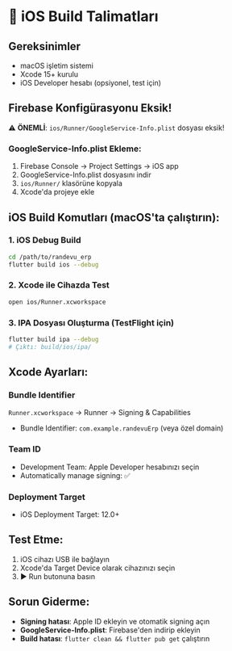 # 🍏 iOS Build Talimatları

## Gereksinimler
- macOS işletim sistemi
- Xcode 15+ kurulu
- iOS Developer hesabı (opsiyonel, test için)

## Firebase Konfigürasyonu Eksik!
⚠️ **ÖNEMLİ**: `ios/Runner/GoogleService-Info.plist` dosyası eksik!

### GoogleService-Info.plist Ekleme:
1. Firebase Console → Project Settings → iOS app
2. GoogleService-Info.plist dosyasını indir
3. `ios/Runner/` klasörüne kopyala
4. Xcode'da projeye ekle

## iOS Build Komutları (macOS'ta çalıştırın):

### 1. iOS Debug Build
```bash
cd /path/to/randevu_erp
flutter build ios --debug
```

### 2. Xcode ile Cihazda Test
```bash
open ios/Runner.xcworkspace
```

### 3. IPA Dosyası Oluşturma (TestFlight için)
```bash
flutter build ipa --debug
# Çıktı: build/ios/ipa/
```

## Xcode Ayarları:

### Bundle Identifier
`Runner.xcworkspace` → Runner → Signing & Capabilities
- Bundle Identifier: `com.example.randevuErp` (veya özel domain)

### Team ID
- Development Team: Apple Developer hesabınızı seçin
- Automatically manage signing: ✅

### Deployment Target
- iOS Deployment Target: 12.0+

## Test Etme:
1. iOS cihazı USB ile bağlayın
2. Xcode'da Target Device olarak cihazınızı seçin
3. ▶️ Run butonuna basın

## Sorun Giderme:
- **Signing hatası**: Apple ID ekleyin ve otomatik signing açın
- **GoogleService-Info.plist**: Firebase'den indirip ekleyin
- **Build hatası**: `flutter clean && flutter pub get` çalıştırın 